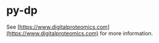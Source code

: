 # py-dp

See [https://www.digitalproteomics.com](https://www.digitalproteomics.com) for more information.
